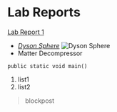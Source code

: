 Lab Reports
====================

[Lab Report 1](https://xis004.github.io/cse15l-lab-reports/lab-report-1-week-2.html)
* [*Dyson Sphere*](https://xis004.github.io/cse15l-lab-reports/dysonSphere.html)
![Dyson Sphere](https://wallpaperaccess.com/full/4499666.jpg)
* Matter Decompressor
```
public static void main()
```
1. list1
2. list2
> blockpost